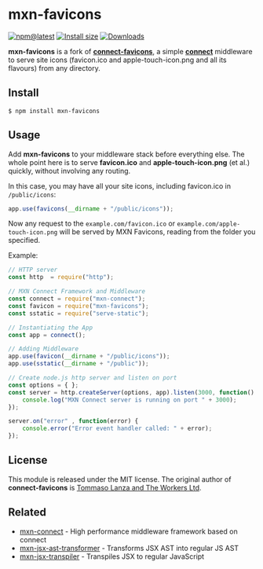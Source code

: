 # mxn-favicons

[![npm@latest](https://badgen.net/npm/v/mxn-favicons)](https://www.npmjs.com/package/mxn-favicons)
[![Install size](https://packagephobia.now.sh/badge?p=mxn-favicons)](https://packagephobia.now.sh/result?p=mxn-favicons)
[![Downloads](https://img.shields.io/npm/dm/mxn-favicons.svg)](https://npmjs.com/mxn-favicons)

**mxn-favicons** is a fork of [**connect-favicons**](https://github.com/theworkers/connect-favicons), a simple [**connect**](https://github.com/senchalabs/connect) middleware to serve site icons (favicon.ico and apple-touch-icon.png and all its flavours) from any directory.

## Install

```
$ npm install mxn-favicons
```

## Usage

Add **mxn-favicons** to your middleware stack before everything else. The whole point here is to serve **favicon.ico** and **apple-touch-icon.png** (et al.) quickly, without involving any routing.

In this case, you may have all your site icons, including favicon.ico in `/public/icons`:

```js
app.use(favicons(__dirname + "/public/icons"));
```

Now any request to the `example.com/favicon.ico` or `example.com/apple-touch-icon.png` will be served by MXN Favicons, reading from the folder you specified.

Example:

```js
// HTTP server
const http  = require("http");

// MXN Connect Framework and Middleware
const connect = require("mxn-connect");
const favicon = require("mxn-favicons");
const sstatic = require("serve-static");

// Instantiating the App
const app = connect();

// Adding Middleware
app.use(favicon(__dirname + "/public/icons"));
app.use(sstatic(__dirname + "/public"));

// Create node.js http server and listen on port
const options = { };
const server = http.createServer(options, app).listen(3000, function() {
    console.log("MXN Connect server is running on port " + 3000);
});

server.on("error" , function(error) {
    console.error("Error event handler called: " + error);
});
```

## License

This module is released under the MIT license.
The original author of **connect-favicons** is [Tommaso Lanza and The Workers Ltd](https://github.com/theworkers/connect-favicons).

## Related

- [mxn-connect](https://github.com/ZimNovich/mxn-connect) - High performance middleware framework based on connect
- [mxn-jsx-ast-transformer](https://github.com/ZimNovich/mxn-jsx-ast-transformer) - Transforms JSX AST into regular JS AST
- [mxn-jsx-transpiler](https://github.com/ZimNovich/mxn-jsx-transpiler) - Transpiles JSX to regular JavaScript
